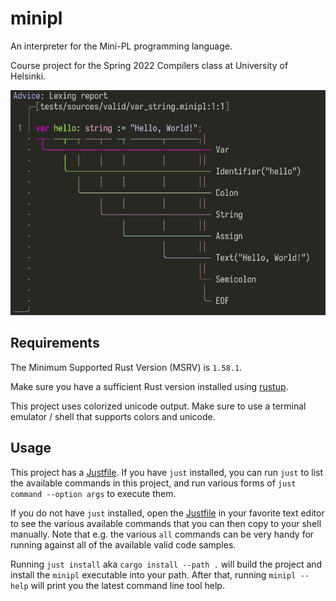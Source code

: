 # minipl

An interpreter for the Mini-PL programming language.

Course project for the Spring 2022 Compilers class at University of Helsinki.

![lexing report](lexing.png)

## Requirements

The Minimum Supported Rust Version (MSRV) is `1.58.1`.

Make sure you have a sufficient Rust version installed using [rustup](https://rustup.rs/).

This project uses colorized unicode output. Make sure to use a terminal emulator / shell that supports colors and unicode.

## Usage

This project has a [Justfile](https://github.com/casey/just). If you have `just` installed, you can run `just` to list the available commands in this project, and run various forms of `just command --option args` to execute them.

If you do not have `just` installed, open the [Justfile](./Justfile) in your favorite text editor to see the various available commands that you can then copy to your shell manually. Note that e.g. the various `all` commands can be very handy for running against all of the available valid code samples.

Running `just install` aka `cargo install --path .` will build the project and install the `minipl` executable into your path. After that, running `minipl --help` will print you the latest command line tool help.
